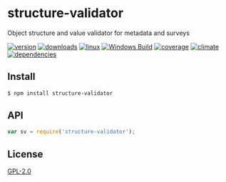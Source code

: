 # structure-validator
Object structure and value validator for metadata and surveys

[![version](https://img.shields.io/npm/v/structure-validator.svg)](https://npmjs.org/package/structure-validator)
[![downloads](https://img.shields.io/npm/dm/structure-validator.svg)](https://npmjs.org/package/structure-validator)
[![linux](https://img.shields.io/travis/codenautas/yyy/structure-validator.svg)](https://travis-ci.org/codenautas/structure-validator)
[![Windows Build][appveyor-image]][appveyor-url]
[![coverage](https://img.shields.io/coveralls/codenautas/structure-validator/master.svg)](https://coveralls.io/r/codenautas/structure-validator)
[![climate](https://img.shields.io/codeclimate/github/codenautas/structure-validator.svg)](https://codeclimate.com/github/codenautas/structure-validator)
[![dependencies](https://img.shields.io/david/codenautas/structure-validator.svg)](https://david-dm.org/codenautas/structure-validator)

## Install

```sh
$ npm install structure-validator
```

## API

```js
var sv = require('structure-validator');
```
 
## License

[GPL-2.0](LICENSE)

[appveyor-image]: https://img.shields.io/appveyor/ci/emilioplatzer/structure-validator/master.svg?label=windows&style=flat
[appveyor-url]: https://ci.appveyor.com/project/emilioplatzer/structure-validator